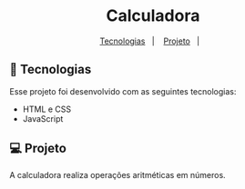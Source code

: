 <h1 align="center"> Calculadora </h1>

<p align="center">
  <a href="#-tecnologias">Tecnologias</a>&nbsp;&nbsp;&nbsp;|&nbsp;&nbsp;&nbsp;
  <a href="#-projeto">Projeto</a>&nbsp;&nbsp;&nbsp;|&nbsp;&nbsp;&nbsp;

</p>

## 🚀 Tecnologias

Esse projeto foi desenvolvido com as seguintes tecnologias:

- HTML e CSS
- JavaScript

## 💻 Projeto

A calculadora realiza operações aritméticas em números.
